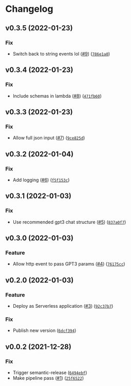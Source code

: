 # Changelog

<!--next-version-placeholder-->

## v0.3.5 (2022-01-23)
### Fix
* Switch back to string events lol ([#9](https://github.com/lachiejames/conversation-assistant/issues/9)) ([`786e1a0`](https://github.com/lachiejames/conversation-assistant/commit/786e1a0650d98d4009d0ca8b0304808907a7c8aa))

## v0.3.4 (2022-01-23)
### Fix
* Include schemas in lambda ([#8](https://github.com/lachiejames/conversation-assistant/issues/8)) ([`471fb60`](https://github.com/lachiejames/conversation-assistant/commit/471fb6068a92299c8b33a6ef9eb804ec74587af4))

## v0.3.3 (2022-01-23)
### Fix
* Allow full json input ([#7](https://github.com/lachiejames/conversation-assistant/issues/7)) ([`9ce825d`](https://github.com/lachiejames/conversation-assistant/commit/9ce825d48855a5a105eef42a2740237e98a0a7c3))

## v0.3.2 (2022-01-04)
### Fix
* Add logging ([#6](https://github.com/lachiejames/conversation-assistant/issues/6)) ([`f5f153c`](https://github.com/lachiejames/conversation-assistant/commit/f5f153ca6ca1d8d66409625a7d85c4a21766b590))

## v0.3.1 (2022-01-03)
### Fix
* Use recommended gpt3 chat structure ([#5](https://github.com/lachiejames/conversation-assistant/issues/5)) ([`837a0f7`](https://github.com/lachiejames/conversation-assistant/commit/837a0f71c8459dfd6f0a564666e07b6c8e873133))

## v0.3.0 (2022-01-03)
### Feature
* Allow http event to pass GPT3 params ([#4](https://github.com/lachiejames/conversation-assistant/issues/4)) ([`76175cc`](https://github.com/lachiejames/conversation-assistant/commit/76175cc93f2a565ace403eb4390054b81ecaeab1))

## v0.2.0 (2022-01-03)
### Feature
* Deploy as Serverless application ([#3](https://github.com/lachiejames/conversation-assistant/issues/3)) ([`92c37b7`](https://github.com/lachiejames/conversation-assistant/commit/92c37b7ec7d7092c277dd351e8a89a8981bfcade))

### Fix
* Publish new version ([`6dcf394`](https://github.com/lachiejames/conversation-assistant/commit/6dcf394ee9257dc08ac2ecaf391b2c566f3c9e29))

## v0.0.2 (2021-12-28)
### Fix
* Trigger semantic-release ([`6494ebf`](https://github.com/lachiejames/conversation-assistant/commit/6494ebf535ff5e0edb7e160937824cbd19ea0fa9))
* Make pipeline pass ([#1](https://github.com/lachiejames/conversation-assistant/issues/1)) ([`25f6522`](https://github.com/lachiejames/conversation-assistant/commit/25f6522ff6d61960943f298e6c3140462d26b498))
